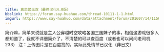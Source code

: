```yaml
---
title: 真恋姬无双（最终汉化4.0版）
bbslink: https://forum.say-huahuo.com/thread-10111-1-1.html
imgurl: https://www.say-huahuo.com/data/attachment/forum/201607/14/115035v6j3m0xi4lo7po1n.jpg
---
```


简介嘛，简单来说就是主人公穿越时空攻略各国三国妹子的事，相信这游戏很多人都知道了，我就不详细简介了，不清楚的可以查百度（或者也可以问问老司机233）
注：上传图片是在百度找的，实际此处情节已汉化（非日文）<!--more-->

